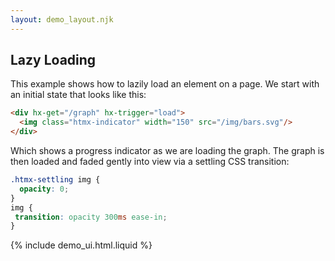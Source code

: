 ```yaml
---
layout: demo_layout.njk
---
```

        
## Lazy Loading

This example shows how to lazily load an element on a page.  We start with an initial
state that looks like this:

```html
<div hx-get="/graph" hx-trigger="load">
  <img class="htmx-indicator" width="150" src="/img/bars.svg"/>
</div>
```

Which shows a progress indicator as we are loading the graph.  The graph is then
loaded and faded gently into view via a settling CSS transition:

```css
.htmx-settling img {
  opacity: 0;
}
img {
 transition: opacity 300ms ease-in;
}
```

<style>
.htmx-settling img {
  opacity: 0;
}
img {
 transition: opacity 300ms ease-in;
}
</style>

{% include demo_ui.html.liquid %}

<script>
    server.autoRespondAfter = 2000; // longer response for more drama

    //=========================================================================
    // Fake Server Side Code
    //=========================================================================

    // routes
    init("/demo", function(request, params){
      return lazyTemplate();
    });
    
    onGet("/graph", function(request, params){
      return "<img  src='/img/tokyo.png' alt='Tokyo climate bar chart'>";
    });
    
    // templates
    function lazyTemplate(page) {
      return `<div hx-get="/graph" hx-trigger="load">
  <img class="htmx-indicator" width="120" src="/img/bars.svg"/>
</div>`;
    }
</script>
